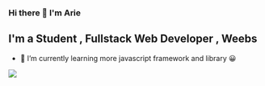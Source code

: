 ### Hi there 👋 I'm Arie
## I'm a Student , Fullstack Web Developer , Weebs

- 🌱 I’m currently learning more javascript framework and library 😀

 
<img src="https://github-readme-stats.vercel.app/api?username=arie75">
